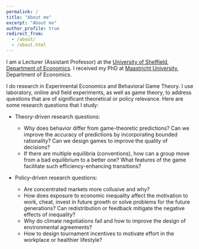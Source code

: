 ```yaml
---
permalink: /
title: "About me"
excerpt: "About me"
author_profile: true
redirect_from: 
  - /about/
  - /about.html
---
```


I am a Lecturer (Assistant Professor) at the [University of Sheffield](https://www.sheffield.ac.uk/), [Department of Economics](https://www.sheffield.ac.uk/economics). I received my PhD at [Maastricht University](http://www.maastrichtuniversity.nl/), Department of Economics.


I do research in Experimental Economics and Behavioral Game Theory. I use laboratory, online and field experiments, as well as game theory, to address questions that are of significant theoretical or policy relevance. Here are some research questions that I study:

- Theory-driven research questions:
  -  Why does behavior differ from game-theoretic predictions? Can we improve the accuracy of predictions by incorporating bounded rationality? Can we design games to improve the quality of decisions?
  -  If there are multiple equilibria (conventions), how can a group move from a bad equilibrium to a better one? What features of the game facilitate such efficiency-enhancing transitions?

- Policy-driven research questions:
  - Are concentrated markets more collusive and why?
  - How does exposure to economic inequality affect the motivation to work, cheat, invest in future growth or solve problems for the future generations? Can redistribution or feedback mitigate the negative effects of inequality?
  - Why do climate negotiations fail and how to improve the design of environmental agreements?
  - How to design tournament incentives to motivate effort in the workplace or healthier lifestyle? 
